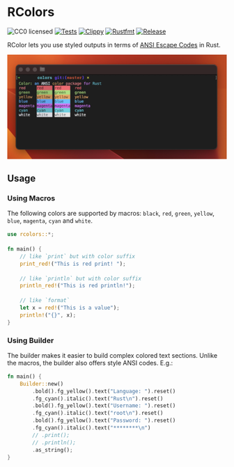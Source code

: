 # RColors
![CC0 licensed](https://img.shields.io/github/license/StevenCyb/rcolors)
[![Tests](https://github.com/StevenCyb/rcolors/actions/workflows/tests.yml/badge.svg)](https://github.com/StevenCyb/rcolors/actions/workflows/tests.yml)
[![Clippy](https://github.com/StevenCyb/rcolors/actions/workflows/lint.yml/badge.svg)](https://github.com/StevenCyb/rcolors/actions/workflows/lint.yml)
[![Rustfmt](https://github.com/StevenCyb/rcolors/actions/workflows/rustfmt.yml/badge.svg)](https://github.com/StevenCyb/rcolors/actions/workflows/rustfmt.yml)
[![Release](https://github.com/StevenCyb/rcolors/actions/workflows/release.yml/badge.svg)](https://github.com/StevenCyb/rcolors/actions/workflows/release.yml)

RColor lets you use styled outputs in terms of [ANSI Escape
Codes](http://en.wikipedia.org/wiki/ANSI_escape_code#Colors) in Rust. 

<img src=".media/thumbnail.jpg" width="600px">

## Usage
### Using Macros
The following colors are supported by macros: `black`, `red`, `green`, `yellow`, `blue`, `magenta`, `cyan` and `white`.
```rust
use rcolors::*;

fn main() {
    // like `print` but with color suffix
    print_red!("This is red print! ");
    
    // like `println` but with color suffix
    println_red!("This is red println!");

    // like `format`
    let x = red!("This is a value");
    println!("{}", x);
}
```
### Using Builder
The builder makes it easier to build complex colored text sections.
Unlike the macros, the builder also offers style ANSI codes.
E.g.:
```rust
fn main() {
    Builder::new()
        .bold().fg_yellow().text("Language: ").reset()
        .fg_cyan().italic().text("Rust\n").reset()
        .bold().fg_yellow().text("Username: ").reset()
        .fg_cyan().italic().text("root\n").reset()
        .bold().fg_yellow().text("Password: ").reset()
        .fg_cyan().italic().text("********\n")
        // .print();
        // .println();
        .as_string();
}
```